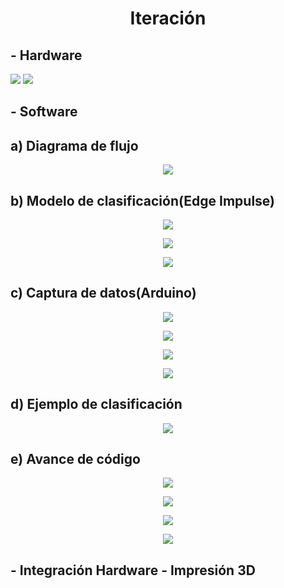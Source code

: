 <h1 align = "center">Iteración</h1>
<h2 align = "left">- Hardware</h2>
<img src="https://github.com/SebastianSilvaSC/Fundamento-Grupo_5/blob/main/Proyecto/Imagenes/F_esquemático.png">
<img src="https://github.com/SebastianSilvaSC/Fundamento-Grupo_5/blob/main/Proyecto/Imagenes/G_Partes.jpg">
<h2 align = "left">- Software</h2>

<h2 align = "left">a) Diagrama de flujo</h2>

<p align="center"><img src="https://github.com/SebastianSilvaSC/Fundamento-Grupo_5/blob/main/Proyecto/Imagenes/G_DF.jpg"></p>

<h2 align = "left">b) Modelo de clasificación(Edge Impulse)</h2>

<p align="center"><img src="https://github.com/SebastianSilvaSC/Fundamento-Grupo_5/blob/main/Proyecto/Imagenes/G_1.jpg"></p>

<p align="center"><img src="https://github.com/SebastianSilvaSC/Fundamento-Grupo_5/blob/main/Proyecto/Imagenes/G_2.jpg"></p>

<p align="center"><img src="https://github.com/SebastianSilvaSC/Fundamento-Grupo_5/blob/main/Proyecto/Imagenes/G_3.jpg"></p>

<h2 align = "left">c) Captura de datos(Arduino)</h2>

<p align="center"><img src="https://github.com/SebastianSilvaSC/Fundamento-Grupo_5/blob/main/Proyecto/Imagenes/G_4.jpg"></p>

<p align="center"><img src="https://github.com/SebastianSilvaSC/Fundamento-Grupo_5/blob/main/Proyecto/Imagenes/G_5.jpg"></p>

<p align="center"><img src="https://github.com/SebastianSilvaSC/Fundamento-Grupo_5/blob/main/Proyecto/Imagenes/G_6.jpg"></p>

<p align="center"><img src="https://github.com/SebastianSilvaSC/Fundamento-Grupo_5/blob/main/Proyecto/Imagenes/G_7.jpg"></p>

<h2 align = "left">d) Ejemplo de clasificación</h2>

<p align="center"><img src="https://github.com/SebastianSilvaSC/Fundamento-Grupo_5/blob/main/Proyecto/Imagenes/G_8.jpg"></p>

<h2 align = "left">e) Avance de código</h2>

<p align="center"><img src="https://github.com/SebastianSilvaSC/Fundamento-Grupo_5/blob/main/Proyecto/Imagenes/G_9.jpg"></p>

<p align="center"><img src="https://github.com/SebastianSilvaSC/Fundamento-Grupo_5/blob/main/Proyecto/Imagenes/G_10.jpg"></p>

<p align="center"><img src="https://github.com/SebastianSilvaSC/Fundamento-Grupo_5/blob/main/Proyecto/Imagenes/G_11.jpg"></p>

<p align="center"><img src="https://github.com/SebastianSilvaSC/Fundamento-Grupo_5/blob/main/Proyecto/Imagenes/G_12.jpg"></p>

<h2 align = "left">- Integración Hardware - Impresión 3D</h2>
